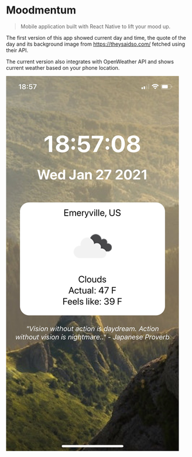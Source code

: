 # Moodmentum
  > Mobile application built with React Native to lift your mood up.


The first version of this app showed current day and time, the quote of the day and its background image from https://theysaidso.com/ fetched using their API.

The current version also integrates with OpenWeather API and shows current weather based on your phone location.

![Alt ](moodmentum_v2.jpg?raw=true "Moodmentum app screenshot")